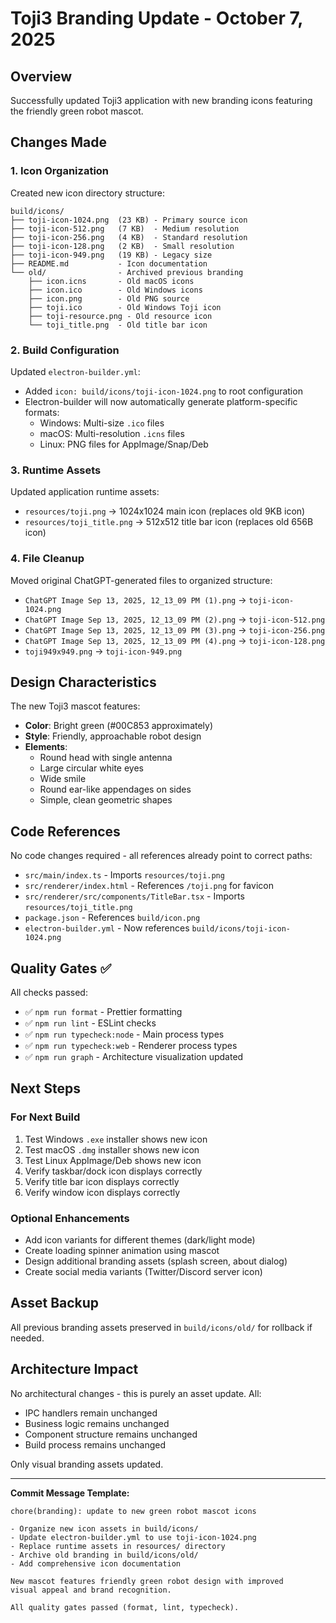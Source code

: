 # Toji3 Branding Update - October 7, 2025

## Overview

Successfully updated Toji3 application with new branding icons featuring the friendly green robot mascot.

## Changes Made

### 1. Icon Organization

Created new icon directory structure:

```text
build/icons/
├── toji-icon-1024.png  (23 KB) - Primary source icon
├── toji-icon-512.png   (7 KB)  - Medium resolution
├── toji-icon-256.png   (4 KB)  - Standard resolution
├── toji-icon-128.png   (2 KB)  - Small resolution
├── toji-icon-949.png   (19 KB) - Legacy size
├── README.md           - Icon documentation
└── old/                - Archived previous branding
    ├── icon.icns       - Old macOS icons
    ├── icon.ico        - Old Windows icons
    ├── icon.png        - Old PNG source
    ├── toji.ico        - Old Windows Toji icon
    ├── toji-resource.png - Old resource icon
    └── toji_title.png  - Old title bar icon
```

### 2. Build Configuration

Updated `electron-builder.yml`:

- Added `icon: build/icons/toji-icon-1024.png` to root configuration
- Electron-builder will now automatically generate platform-specific formats:
  - Windows: Multi-size `.ico` files
  - macOS: Multi-resolution `.icns` files
  - Linux: PNG files for AppImage/Snap/Deb

### 3. Runtime Assets

Updated application runtime assets:

- `resources/toji.png` → 1024x1024 main icon (replaces old 9KB icon)
- `resources/toji_title.png` → 512x512 title bar icon (replaces old 656B icon)

### 4. File Cleanup

Moved original ChatGPT-generated files to organized structure:

- `ChatGPT Image Sep 13, 2025, 12_13_09 PM (1).png` → `toji-icon-1024.png`
- `ChatGPT Image Sep 13, 2025, 12_13_09 PM (2).png` → `toji-icon-512.png`
- `ChatGPT Image Sep 13, 2025, 12_13_09 PM (3).png` → `toji-icon-256.png`
- `ChatGPT Image Sep 13, 2025, 12_13_09 PM (4).png` → `toji-icon-128.png`
- `toji949x949.png` → `toji-icon-949.png`

## Design Characteristics

The new Toji3 mascot features:

- **Color**: Bright green (#00C853 approximately)
- **Style**: Friendly, approachable robot design
- **Elements**:
  - Round head with single antenna
  - Large circular white eyes
  - Wide smile
  - Round ear-like appendages on sides
  - Simple, clean geometric shapes

## Code References

No code changes required - all references already point to correct paths:

- `src/main/index.ts` - Imports `resources/toji.png`
- `src/renderer/index.html` - References `/toji.png` for favicon
- `src/renderer/src/components/TitleBar.tsx` - Imports `resources/toji_title.png`
- `package.json` - References `build/icon.png`
- `electron-builder.yml` - Now references `build/icons/toji-icon-1024.png`

## Quality Gates ✅

All checks passed:

- ✅ `npm run format` - Prettier formatting
- ✅ `npm run lint` - ESLint checks
- ✅ `npm run typecheck:node` - Main process types
- ✅ `npm run typecheck:web` - Renderer process types
- ✅ `npm run graph` - Architecture visualization updated

## Next Steps

### For Next Build

1. Test Windows `.exe` installer shows new icon
2. Test macOS `.dmg` installer shows new icon
3. Test Linux AppImage/Deb shows new icon
4. Verify taskbar/dock icon displays correctly
5. Verify title bar icon displays correctly
6. Verify window icon displays correctly

### Optional Enhancements

- Add icon variants for different themes (dark/light mode)
- Create loading spinner animation using mascot
- Design additional branding assets (splash screen, about dialog)
- Create social media variants (Twitter/Discord server icon)

## Asset Backup

All previous branding assets preserved in `build/icons/old/` for rollback if needed.

## Architecture Impact

No architectural changes - this is purely an asset update. All:

- IPC handlers remain unchanged
- Business logic remains unchanged
- Component structure remains unchanged
- Build process remains unchanged

Only visual branding assets updated.

---

**Commit Message Template:**

```text
chore(branding): update to new green robot mascot icons

- Organize new icon assets in build/icons/
- Update electron-builder.yml to use toji-icon-1024.png
- Replace runtime assets in resources/ directory
- Archive old branding in build/icons/old/
- Add comprehensive icon documentation

New mascot features friendly green robot design with improved
visual appeal and brand recognition.

All quality gates passed (format, lint, typecheck).
```
